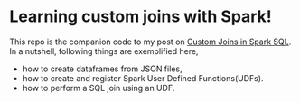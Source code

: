 # Learning custom joins with Spark!
This repo is the companion code to my post on [Custom Joins in Spark SQL](http://alberto-computerengineering.blogspot.com.ar/2017/05/custom-joins-in-spark-sql-spark-has.html).
In a nutshell, following things are exemplified here,
* how to create dataframes from JSON files,
* how to create and register Spark User Defined Functions(UDFs).
* how to perform a SQL join using an UDF.

